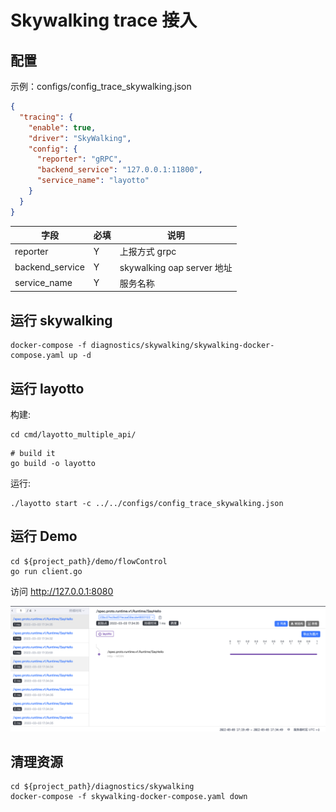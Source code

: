 # Skywalking trace 接入

## 配置

示例：configs/config_trace_skywalking.json

```json
{
  "tracing": {
    "enable": true,
    "driver": "SkyWalking",
    "config": {
      "reporter": "gRPC",
      "backend_service": "127.0.0.1:11800",
      "service_name": "layotto"
    }
  }
}
```

| 字段 | 必填  | 说明                       |
| --- |-----|--------------------------|
| reporter | Y   | 上报方式 grpc                |
| backend_service | Y   | skywalking oap server 地址 |
| service_name | Y   | 服务名称                     |

## 运行 skywalking

```shell
docker-compose -f diagnostics/skywalking/skywalking-docker-compose.yaml up -d
```

## 运行 layotto
构建:

```shell
cd cmd/layotto_multiple_api/
```

```shell @if.not.exist layotto
# build it
go build -o layotto
```

运行:

```shell @background
./layotto start -c ../../configs/config_trace_skywalking.json
```

## 运行 Demo

```shell
cd ${project_path}/demo/flowControl
go run client.go
```

访问 http://127.0.0.1:8080

![](../../../img/trace/sky.png)

## 清理资源

```shell
cd ${project_path}/diagnostics/skywalking
docker-compose -f skywalking-docker-compose.yaml down
```